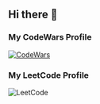 ## Hi there 👋

### My CodeWars Profile
[![CodeWars](https://www.codewars.com/users/Arstol/badges/small)](https://www.codewars.com/users/Arstol)

### My LeetCode Profile
![LeetCode](https://leetcode-badge-sage.vercel.app/badge/arseniit?theme={light})

<!--
**ArseniiT/ArseniiT** is a ✨ _special_ ✨ repository because its `README.md` (this file) appears on your GitHub profile.

Here are some ideas to get you started:

- 🔭 I’m currently working on ...
- 🌱 I’m currently learning ...
- 👯 I’m looking to collaborate on ...
- 🤔 I’m looking for help with ...
- 💬 Ask me about ...
- 📫 How to reach me: ...
- 😄 Pronouns: ...
- ⚡ Fun fact: ...
-->
